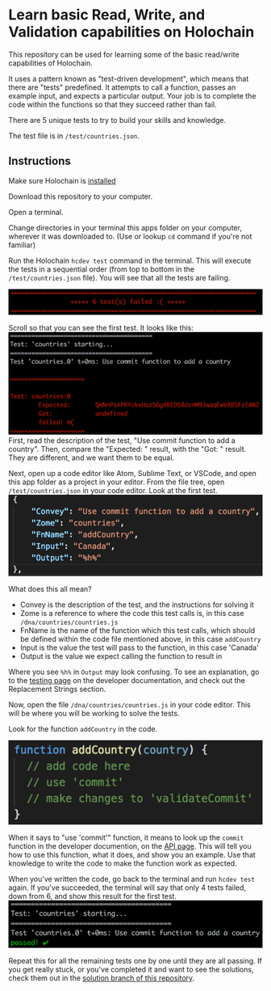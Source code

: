 # Learn basic Read, Write, and Validation capabilities on Holochain
This repository can be used for learning some of the basic read/write capabilities of Holochain. 

It uses a pattern known as "test-driven development", which means that there are "tests" predefined. It attempts to call a function, passes an example input, and expects a particular output. Your job is to complete the code within the functions so that they succeed rather than fail.

There are 5 unique tests to try to build your skills and knowledge.

The test file is in `/test/countries.json`.

## Instructions

Make sure Holochain is [installed](https://developer.holochain.org/Install_Holochain)

Download this repository to your computer.

Open a terminal. 

Change directories in your terminal this apps folder on your computer, wherever it was downloaded to. (Use or lookup `cd` command if you're not familiar)

Run the Holochain `hcdev test` command in the terminal. This will execute the tests in a sequential order (from top to bottom in the `/test/countries.json` file). You will see that all the tests are failing.

![tests failed](images/tests-failing.png)

Scroll so that you can see the first test. It looks like this:
![first test failing](images/first-test-failing.png)
First, read the description of the test, "Use commit function to add a country". Then, compare the "Expected: " result, with the "Got: " result. They are different, and we want them to be equal. 

Next, open up a code editor like Atom, Sublime Text, or VSCode, and open this app folder as a project in your editor. From the file tree, open `/test/countries.json` in your code editor. Look at the first test.
![first test](images/first-test.png)

What does this all mean?
- Convey is the description of the test, and the instructions for solving it
- Zome is a reference to where the code this test calls is, in this case `/dna/countries/countries.js`
- FnName is the name of the function which this test calls, which should be defined within the code file mentioned above, in this case `addCountry`
- Input is the value the test will pass to the function, in this case 'Canada'
- Output is the value we expect calling the function to result in

Where you see `%h%` in `Output` may look confusing. To see an explanation, go to the [testing page](https://developer.holochain.org/Test_Driven_Development) on the developer documentation, and check out the Replacement Strings section.

Now, open the file `/dna/countries/countries.js` in your code editor. This will be where you will be working to solve the tests.

Look for the function `addCountry` in the code.

![addCountry test](images/add-country.png)

When it says to "use 'commit'" function, it means to look up the `commit` function in the developer documention, on the [API page](https://developer.holochain.org/API). This will tell you how to use this function, what it does, and show you an example. Use that knowledge to write the code to make the function work as expected.

When you've written the code, go back to the terminal and run `hcdev test` again. If you've succeeded, the terminal will say that only 4 tests failed, down from 6, and show this result for the first test.
![first-test-succeed](images/first-test-succeed.png)

Repeat this for all the remaining tests one by one until they are all passing.
If you get really stuck, or you've completed it and want to see the solutions, check them out in the [solution branch of this repository](https://github.com/holochain/dev-camp-test/tree/solution).